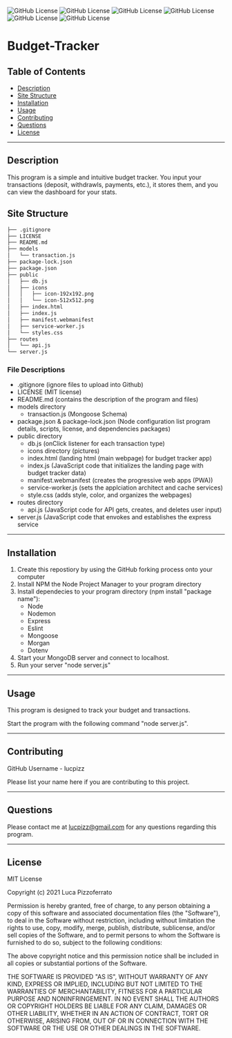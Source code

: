 ![GitHub License](https://img.shields.io/badge/MIT-License-informational) ![GitHub License](https://img.shields.io/badge/Node-JavaScript-informational) ![GitHub License](https://img.shields.io/badge/MongoDB-Database-informational) ![GitHub License](https://img.shields.io/badge/Express-Server-informational) ![GitHub License](https://img.shields.io/badge/Morgan-Logger-informational) ![GitHub License](https://img.shields.io/badge/Mongoose-ODM-informational)

# Budget-Tracker

## Table of Contents

- [Description](#description)
- [Site Structure](#site-structure)
- [Installation](#installation)
- [Usage](#usage)
- [Contributing](#contributing)
- [Questions](#question)
- [License](#license)

---

## Description

This program is a simple and intuitive budget tracker. You input your transactions (deposit, withdrawls, payments, etc.), it stores them, and you can view the dashboard for your stats.

## Site Structure

```bash
├── .gitignore
├── LICENSE
├── README.md
├── models
│   └── transaction.js
├── package-lock.json
├── package.json
├── public
│   ├── db.js
│   ├── icons
│   │   ├── icon-192x192.png
│   │   └── icon-512x512.png
│   ├── index.html
│   ├── index.js
│   ├── manifest.webmanifest
│   ├── service-worker.js
│   └── styles.css
├── routes
│   └── api.js
└── server.js
```

### File Descriptions

- .gitignore (ignore files to upload into Github)
- LICENSE (MIT license)
- README.md (contains the description of the program and files)
- models directory
  - transaction.js (Mongoose Schema)
- package.json & package-lock.json (Node configuration list program details, scripts, license, and dependencies packages)
- public directory
  - db.js (onClick listener for each transaction type)
  - icons directory (pictures)
  - index.html (landing html (main webpage) for budget tracker app)
  - index.js (JavaScript code that initializes the landing page with budget tracker data)
  - manifest.webmanifest (creates the progressive web apps (PWA))
  - service-worker.js (sets the applciation architect and cache services)
  - style.css (adds style, color, and organizes the webpages)
- routes directory
  - api.js (JavaScript code for API gets, creates, and deletes user input)
- server.js (JavaScript code that envokes and establishes the express service

---

## Installation

1. Create this repostiory by using the GitHub forking process onto your computer
2. Install NPM the Node Project Manager to your program directory
3. Install dependecies to your program directory (npm install "package name"):
   - Node
   - Nodemon
   - Express
   - Eslint
   - Mongoose
   - Morgan
   - Dotenv
4. Start your MongoDB server and connect to localhost.
5. Run your server "node server.js"

---

## Usage

This program is designed to track your budget and transactions.

Start the program with the following command "node server.js".

---

## Contributing

GitHub Username - lucpizz

Please list your name here if you are contributing to this project.

---

## Questions

Please contact me at lucpizz@gmail.com for any questions regarding this program.

---

## License

MIT License

Copyright (c) 2021 Luca Pizzoferrato

Permission is hereby granted, free of charge, to any person obtaining a copy of this software and associated documentation files (the "Software"), to deal in the Software without restriction, including without limitation the rights to use, copy, modify, merge, publish, distribute, sublicense, and/or sell copies of the Software, and to permit persons to whom the Software is furnished to do so, subject to the following conditions:

The above copyright notice and this permission notice shall be included in all copies or substantial portions of the Software.

THE SOFTWARE IS PROVIDED "AS IS", WITHOUT WARRANTY OF ANY KIND, EXPRESS OR IMPLIED, INCLUDING BUT NOT LIMITED TO THE WARRANTIES OF MERCHANTABILITY, FITNESS FOR A PARTICULAR PURPOSE AND NONINFRINGEMENT. IN NO EVENT SHALL THE AUTHORS OR COPYRIGHT HOLDERS BE LIABLE FOR ANY CLAIM, DAMAGES OR OTHER LIABILITY, WHETHER IN AN ACTION OF CONTRACT, TORT OR OTHERWISE, ARISING FROM, OUT OF OR IN CONNECTION WITH THE SOFTWARE OR THE USE OR OTHER DEALINGS IN THE SOFTWARE.
